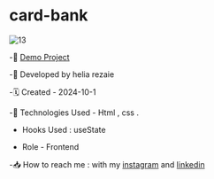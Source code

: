 # card-bank
![13](https://github.com/user-attachments/assets/7e0b8628-d205-4cab-8e1b-6d503a593fc2)



-🔗 [Demo Project](https://helia-rz79.github.io/card-bank/)

-🙍 Developed by helia rezaie

-🗓️ Created - 2024-10-1

-📱 Technologies Used - Html , css .

- Hooks Used : useState 

- Role - Frontend

-📥 How to reach me : with my [instagram](https://www.instagram.com/helia.web) and [linkedin](https://www.linkedin.com/in/helia-rezaie-web)
